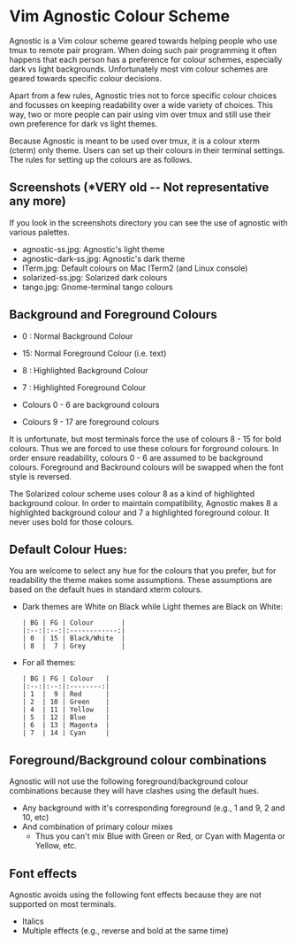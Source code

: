 # Vim Agnostic Colour Scheme

Agnostic is a Vim colour scheme geared towards helping people who
use tmux to remote pair program.  When doing such pair programming
it often happens that each person has a preference for colour
schemes, especially dark vs light backgrounds.  Unfortunately
most vim colour schemes are geared towards specific colour
decisions.

Apart from a few rules, Agnostic tries not to force specific
colour choices and focusses on keeping readability over
a wide variety of choices.  This way, two or more people
can pair using vim over tmux and still use their own
preference for dark vs light themes.

Because Agnostic is meant to be used over tmux, it is a
colour xterm (cterm) only theme.  Users can set up their
colours in their terminal settings.  The rules for setting
up the colours are as follows.

## Screenshots (*VERY old -- Not representative any more)

If you look in the screenshots directory you can see the use of
agnostic with various palettes.

   * agnostic-ss.jpg: Agnostic's light theme
   * agnostic-dark-ss.jpg: Agnostic's dark theme
   * ITerm.jpg: Default colours on Mac ITerm2 (and Linux console)
   * solarized-ss.jpg: Solarized dark colours
   * tango.jpg: Gnome-terminal tango colours

## Background and Foreground Colours
   * 0 :  Normal Background Colour
   * 15:  Normal Foreground Colour (i.e. text)

   * 8 :  Highlighted Background Colour
   * 7 :  Highlighted Foreground Colour
 
   * Colours 0 - 6  are background colours
   * Colours 9 - 17 are foreground colours

It is unfortunate, but most terminals force the use
of colours 8 - 15 for bold colours.  Thus we are forced
to use these colours for forground colours.  In order
ensure readability, colours 0 - 6 are assumed to be
background colours.  Foreground and Backround colours
will be swapped when the font style is reversed.

The Solarized colour scheme uses colour 8 as a kind of
highlighted background colour.  In order to maintain
compatibility, Agnostic makes 8 a highlighted background
colour and 7 a highlighted foreground colour.  It never
uses bold for those colours.

## Default Colour Hues:
You are welcome to select any hue for the colours that
you prefer, but for readability the theme makes
some assumptions.  These assumptions are based on the
default hues in standard xterm colours.

  * Dark themes are White on Black while Light themes are Black on White:
    ```
    | BG | FG | Colour       |
    |:--:|:--:|:------------:|
    | 0  | 15 | Black/White  |
    | 8  |  7 | Grey         |
    ```


  * For all themes:
    ```
    | BG | FG | Colour   |
    |:--:|:--:|:--------:|
    | 1  |  9 | Red      |
    | 2  | 10 | Green    |
    | 4  | 11 | Yellow   |
    | 5  | 12 | Blue     |
    | 6  | 13 | Magenta  |
    | 7  | 14 | Cyan     |
    ```

## Foreground/Background colour combinations
Agnostic will not use the following foreground/background
colour combinations because they will have clashes
using the default hues.

  * Any background with it's corresponding foreground
    (e.g., 1 and 9, 2 and 10, etc)
  * And combination of primary colour mixes
    - Thus you can't mix Blue with Green or Red,
      or Cyan with Magenta or Yellow, etc.

## Font effects
Agnostic avoids using the following font effects because
they are not supported on most terminals.

  * Italics
  * Multiple effects (e.g., reverse and bold at the same time)

